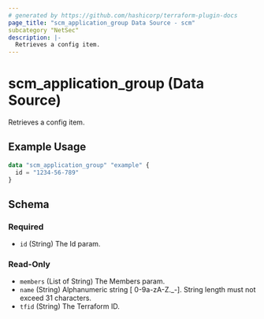 ```yaml
---
# generated by https://github.com/hashicorp/terraform-plugin-docs
page_title: "scm_application_group Data Source - scm"
subcategory "NetSec"
description: |-
  Retrieves a config item.
---
```


# scm_application_group (Data Source)

Retrieves a config item.

## Example Usage

```terraform
data "scm_application_group" "example" {
  id = "1234-56-789"
}
```

<!-- schema generated by tfplugindocs -->
## Schema

### Required

- `id` (String) The Id param.

### Read-Only

- `members` (List of String) The Members param.
- `name` (String) Alphanumeric string [ 0-9a-zA-Z._-]. String length must not exceed 31 characters.
- `tfid` (String) The Terraform ID.
